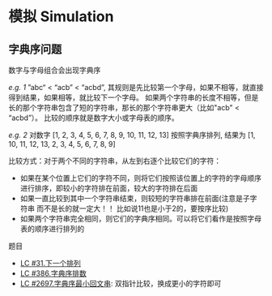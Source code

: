# 模拟 Simulation
## 字典序问题
数字与字母组合会出现字典序

*e.g. 1*    ”abc“ < “acb” < “acbd”, 其规则是先比较第一个字母，如果不相等，就直接得到结果，如果相等，就比较下一个字母。
如果两个字符串的长度不相等，但是长的那个字符串包含了短的字符串，那长的那个字符串更大（比如"acb" < “acbd”）。
比较的顺序就是数字大小或字母表的顺序。

*e.g. 2*    对数字 [1, 2, 3, 4, 5, 6, 7, 8, 9, 10, 11, 12, 13] 按照字典序排列, 
结果为 [1, 10, 11, 12, 13, 2, 3, 4, 5, 6, 7, 8, 9]

比较方式：对于两个不同的字符串，从左到右逐个比较它们的字符：
- 如果在某个位置上它们的字符不同，则将它们按照该位置上的字符的字母顺序进行排序，即较小的字符排在前面，较大的字符排在后面
- 如果一直比较到其中一个字符串结束，则较短的字符串排在前面(注意是子字符串 而不是长的就一定大！！ 比如说11也是小于2的，要按序比较)
- 如果两个字符串完全相同，则它们的字典序相同。可以将它们看作是按照字母表的顺序进行排列的

题目
- [LC #31.下一个排列](next_permutation.cpp)
- [LC #386.字典序排数](lexicographical_numbers.cpp)
- [LC #2697.字典序最小回文串](https://leetcode.cn/problems/lexicographically-smallest-palindrome/description/): 双指针比较，换成更小的字符即可